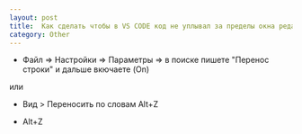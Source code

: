 ```yaml
---
layout: post
title:  Как сделать чтобы в VS CODE код не уплывал за пределы окна редактора?
category: Other
---
```


- Файл => Настройки => Параметры => в поиске пишете "Перенос строки" и дальше вкючаете (On)

или

- Вид > Переносить по словам Alt+Z

- Alt+Z
